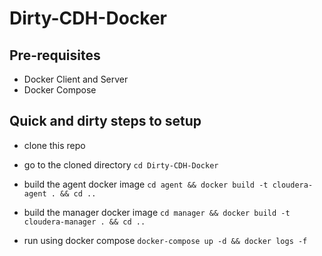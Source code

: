 # Dirty-CDH-Docker

## Pre-requisites

- Docker Client and Server
- Docker Compose

## Quick and dirty steps to setup

- clone this repo

- go to the cloned directory `cd Dirty-CDH-Docker`

- build the agent docker image `cd agent && docker build -t cloudera-agent . && cd ..`

- build the manager docker image `cd manager && docker build -t cloudera-manager . && cd ..`

- run using docker compose `docker-compose up -d && docker logs -f`
